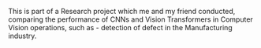 This is part of a Research project which me and my friend conducted, comparing the performance of CNNs and Vision Transformers in Computer Vision operations, such as - detection of defect in the Manufacturing industry.
